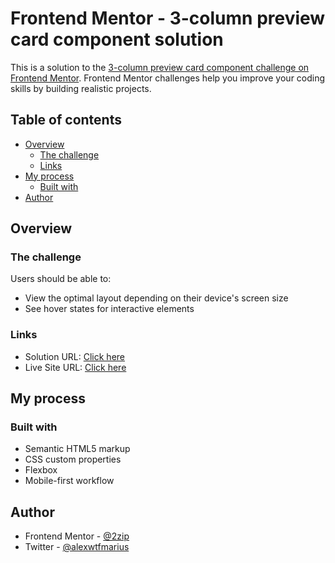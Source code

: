 # Frontend Mentor - 3-column preview card component solution

This is a solution to the [3-column preview card component challenge on Frontend Mentor](https://www.frontendmentor.io/challenges/3column-preview-card-component-pH92eAR2-). Frontend Mentor challenges help you improve your coding skills by building realistic projects. 

## Table of contents

- [Overview](#overview)
  - [The challenge](#the-challenge)
  - [Links](#links)
- [My process](#my-process)
  - [Built with](#built-with)
- [Author](#author)


## Overview

### The challenge

Users should be able to:

- View the optimal layout depending on their device's screen size
- See hover states for interactive elements

### Links

- Solution URL: [Click here](https://www.frontendmentor.io/solutions/mobile-first-workflow-using-only-html-and-css-fx-nyAKIG)
- Live Site URL: [Click here](https://2zip.github.io/3-column-preview-card-component/)

## My process

### Built with

- Semantic HTML5 markup
- CSS custom properties
- Flexbox
- Mobile-first workflow

## Author

- Frontend Mentor - [@2zip](https://www.frontendmentor.io/profile/2zip)
- Twitter - [@alexwtfmarius](https://twitter.com/alexwtfmarius)


